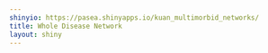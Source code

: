 ```yaml
---
shinyio: https://pasea.shinyapps.io/kuan_multimorbid_networks/
title: Whole Disease Network
layout: shiny
---
```

